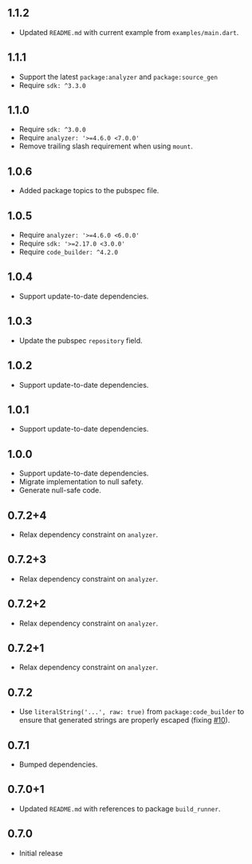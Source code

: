 ## 1.1.2

* Updated `README.md` with current example from `examples/main.dart`.

## 1.1.1

* Support the latest `package:analyzer` and `package:source_gen`
* Require `sdk: ^3.3.0`

## 1.1.0

* Require `sdk: ^3.0.0`
* Require `analyzer: '>=4.6.0 <7.0.0'`
* Remove trailing slash requirement when using `mount`.

## 1.0.6

* Added package topics to the pubspec file.

## 1.0.5

* Require `analyzer: '>=4.6.0 <6.0.0'`
* Require `sdk: '>=2.17.0 <3.0.0'`
* Require `code_builder: ^4.2.0`

## 1.0.4

* Support update-to-date dependencies.

## 1.0.3

* Update the pubspec `repository` field.

## 1.0.2

* Support update-to-date dependencies.

## 1.0.1

* Support update-to-date dependencies.

## 1.0.0

* Support update-to-date dependencies.
* Migrate implementation to null safety.
* Generate null-safe code.

## 0.7.2+4

 * Relax dependency constraint on `analyzer`.

## 0.7.2+3

 * Relax dependency constraint on `analyzer`.

## 0.7.2+2

 * Relax dependency constraint on `analyzer`.

## 0.7.2+1

 * Relax dependency constraint on `analyzer`.

## 0.7.2

 * Use `literalString('...', raw: true)` from `package:code_builder` to ensure
   that generated strings are properly escaped (fixing [#10][issue-10]).

[issue-10]: https://github.com/google/dart-neats/issues/10

## 0.7.1

 * Bumped dependencies.

## 0.7.0+1

 * Updated `README.md` with references to package `build_runner`.

## 0.7.0

 * Initial release
